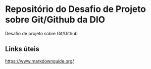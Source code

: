 # Repositório do Desafio de Projeto sobre Git/Github da DIO
Desafio de projeto sobre Git/Github
## Links úteis
https://www.markdownguide.org/

